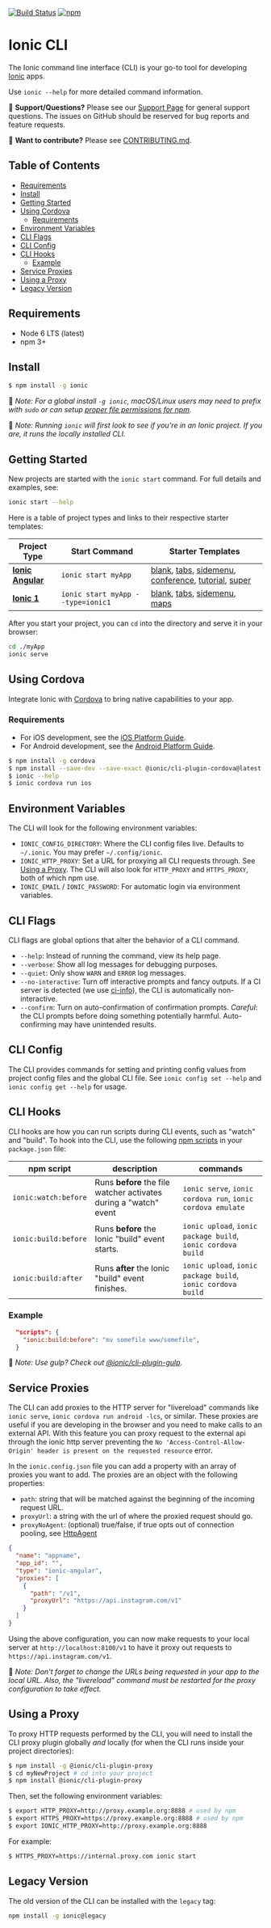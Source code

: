 [![Build Status][circle-badge]][circle-badge-url]
[![npm][npm-badge]][npm-badge-url]

# Ionic CLI

The Ionic command line interface (CLI) is your go-to tool for developing
[Ionic][ionic-homepage] apps.

Use `ionic --help` for more detailed command information.

:mega: **Support/Questions?** Please see our [Support Page][ionic-support] for
general support questions. The issues on GitHub should be reserved for bug
reports and feature requests.

:sparkling_heart: **Want to contribute?** Please see
[CONTRIBUTING.md](https://github.com/ionic-team/ionic-cli/blob/master/CONTRIBUTING.md).

## Table of Contents ##

* [Requirements](#requirements)
* [Install](#install)
* [Getting Started](#getting-started)
* [Using Cordova](#using-cordova)
   * [Requirements](#requirements-1)
* [Environment Variables](#environment-variables)
* [CLI Flags](#cli-flags)
* [CLI Config](#cli-config)
* [CLI Hooks](#cli-hooks)
   * [Example](#example)
* [Service Proxies](#service-proxies)
* [Using a Proxy](#using-a-proxy)
* [Legacy Version](#legacy-version)

## Requirements

* Node 6 LTS (latest)
* npm 3+

## Install

```bash
$ npm install -g ionic
```

:memo: *Note: For a global install `-g ionic`, macOS/Linux users may need to
prefix with `sudo` or can setup [proper file permissions for
npm](https://docs.npmjs.com/getting-started/fixing-npm-permissions).*

:memo: *Note: Running `ionic` will first look to see if you're in an Ionic
project. If you are, it runs the locally installed CLI.*

<a name="ionic-1"></a>
<a name="ionic-v1"></a>
<a name="ionic-angular"></a>
<a name="starter-templates"></a>
<a name="starter-templates-1"></a>

## Getting Started

New projects are started with the `ionic start` command. For full details and
examples, see:

```bash
ionic start --help
```

Here is a table of project types and links to their respective starter
templates:

| Project Type                            | Start Command                     | Starter Templates                                                                                                                                                                                      |
|-----------------------------------------|-----------------------------------|--------------------------------------------------------------------------------------------------------------------------------------------------------------------------------------------------------|
| [**Ionic Angular**][ionic-angular-docs] | `ionic start myApp`               | [blank][ionic-angular-blank], [tabs][ionic-angular-tabs], [sidemenu][ionic-angular-sidemenu], [conference][ionic-angular-conference], [tutorial][ionic-angular-tutorial], [super][ionic-angular-super] |
| [**Ionic 1**][ionic1-docs]              | `ionic start myApp --type=ionic1` | [blank][ionic1-blank], [tabs][ionic1-tabs], [sidemenu][ionic1-sidemenu], [maps][ionic1-maps]                                                                                                           |

After you start your project, you can `cd` into the directory and serve it in
your browser:

```bash
cd ./myApp
ionic serve
```

## Using Cordova

Integrate Ionic with [Cordova](https://cordova.apache.org/) to bring native
capabilities to your app.

### Requirements

* For iOS development, see the [iOS Platform
  Guide](https://cordova.apache.org/docs/en/latest/guide/platforms/ios/index.html).
* For Android development, see the [Android Platform
  Guide](https://cordova.apache.org/docs/en/latest/guide/platforms/android/index.html).

```bash
$ npm install -g cordova
$ npm install --save-dev --save-exact @ionic/cli-plugin-cordova@latest
$ ionic --help
$ ionic cordova run ios
```

## Environment Variables

The CLI will look for the following environment variables:

* `IONIC_CONFIG_DIRECTORY`: Where the CLI config files live. Defaults to
  `~/.ionic`. You may prefer `~/.config/ionic`.
* `IONIC_HTTP_PROXY`: Set a URL for proxying all CLI requests through. See
  [Using a Proxy](#using-a-proxy). The CLI will also look for `HTTP_PROXY` and
  `HTTPS_PROXY`, both of which npm use.
* `IONIC_EMAIL` / `IONIC_PASSWORD`: For automatic login via environment
  variables.

## CLI Flags

CLI flags are global options that alter the behavior of a CLI command.

* `--help`: Instead of running the command, view its help page.
* `--verbose`: Show all log messages for debugging purposes.
* `--quiet`: Only show `WARN` and `ERROR` log messages.
* `--no-interactive`: Turn off interactive prompts and fancy outputs. If a CI
  server is detected (we use [ci-info](https://www.npmjs.com/package/ci-info)),
  the CLI is automatically non-interactive.
* `--confirm`: Turn on auto-confirmation of confirmation prompts. *Careful*:
  the CLI prompts before doing something potentially harmful. Auto-confirming
  may have unintended results.

## CLI Config

The CLI provides commands for setting and printing config values from project
config files and the global CLI file. See `ionic config set --help` and `ionic
config get --help` for usage.

## CLI Hooks

CLI hooks are how you can run scripts during CLI events, such as "watch" and
"build". To hook into the CLI, use the following [npm
scripts](https://docs.npmjs.com/misc/scripts) in your `package.json` file:

| npm script           | description                                                       | commands                                                     |
|----------------------|-------------------------------------------------------------------|--------------------------------------------------------------|
| `ionic:watch:before` | Runs **before** the file watcher activates during a "watch" event | `ionic serve`, `ionic cordova run`, `ionic cordova emulate`  |
| `ionic:build:before` | Runs **before** the Ionic "build" event starts.                   | `ionic upload`, `ionic package build`, `ionic cordova build` |
| `ionic:build:after`  | Runs **after** the Ionic "build" event finishes.                  | `ionic upload`, `ionic package build`, `ionic cordova build` |

### Example

```json
  "scripts": {
    "ionic:build:before": "mv somefile www/somefile",
  }
```

:memo: *Note: Use gulp? Check out
[@ionic/cli-plugin-gulp](https://github.com/ionic-team/ionic-cli/tree/master/packages/cli-plugin-gulp).*

## Service Proxies

The CLI can add proxies to the HTTP server for "livereload" commands like
`ionic serve`, `ionic cordova run android -lcs`, or similar. These proxies are
useful if you are developing in the browser and you need to make calls to an
external API. With this feature you can proxy request to the external api
through the ionic http server preventing the `No 'Access-Control-Allow-Origin'
header is present on the requested resource` error.

In the `ionic.config.json` file you can add a property with an array of proxies
you want to add. The proxies are an object with the following properties:

* `path`: string that will be matched against the beginning of the incoming
  request URL.
* `proxyUrl`: a string with the url of where the proxied request should go.
* `proxyNoAgent`: (optional) true/false, if true opts out of connection
  pooling, see
  [HttpAgent](https://nodejs.org/api/http.html#http_class_http_agent)

```json
{
  "name": "appname",
  "app_id": "",
  "type": "ionic-angular",
  "proxies": [
    {
      "path": "/v1",
      "proxyUrl": "https://api.instagram.com/v1"
    }
  ]
}

```

Using the above configuration, you can now make requests to your local server
at `http://localhost:8100/v1` to have it proxy out requests to
`https://api.instagram.com/v1`.

:memo: *Note: Don't forget to change the URLs being requested in your app to
the local URL. Also, the "livereload" command must be restarted for the proxy
configuration to take effect.*

## Using a Proxy

To proxy HTTP requests performed by the CLI, you will need to install the CLI
proxy plugin globally *and* locally (for when the CLI runs inside your project
directories):

```bash
$ npm install -g @ionic/cli-plugin-proxy
$ cd myNewProject # cd into your project
$ npm install @ionic/cli-plugin-proxy
```

Then, set the following environment variables:

```bash
$ export HTTP_PROXY=http://proxy.example.org:8888 # used by npm
$ export HTTPS_PROXY=https://proxy.example.org:8888 # used by npm
$ export IONIC_HTTP_PROXY=http://proxy.example.org:8888
```

For example:

```bash
$ HTTPS_PROXY=https://internal.proxy.com ionic start
```

## Legacy Version

The old version of the CLI can be installed with the `legacy` tag:

```bash
npm install -g ionic@legacy
```

[ionic-homepage]: https://ionicframework.com
[ionic-docs]: https://ionicframework.com/docs
[ionic-support]: https://ionicframework.com/support

[ionic-angular-docs]: https://ionicframework.com/docs
[ionic-angular-blank]: https://github.com/ionic-team/ionic2-starter-blank
[ionic-angular-tabs]: https://github.com/ionic-team/ionic2-starter-tabs
[ionic-angular-sidemenu]: https://github.com/ionic-team/ionic2-starter-sidemenu
[ionic-angular-conference]: https://github.com/ionic-team/ionic-conference-app
[ionic-angular-tutorial]: https://github.com/ionic-team/ionic2-starter-tutorial
[ionic-angular-super]: https://github.com/ionic-team/ionic-starter-super

[ionic1-docs]: https://ionicframework.com/docs/v1
[ionic1-blank]: https://github.com/ionic-team/ionic-starter-blank
[ionic1-tabs]: https://github.com/ionic-team/ionic-starter-tabs
[ionic1-sidemenu]: https://github.com/ionic-team/ionic-starter-sidemenu
[ionic1-maps]: https://github.com/ionic-team/ionic-starter-maps

[circle-badge]: https://circleci.com/gh/ionic-team/ionic-cli.svg?style=shield
[circle-badge-url]: https://circleci.com/gh/ionic-team/ionic-cli
[npm-badge]: https://img.shields.io/npm/v/ionic.svg
[npm-badge-url]: https://www.npmjs.com/package/ionic
